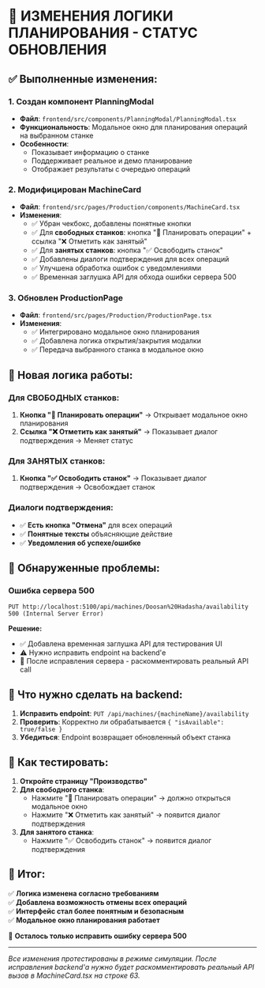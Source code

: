 # 🔧 ИЗМЕНЕНИЯ ЛОГИКИ ПЛАНИРОВАНИЯ - СТАТУС ОБНОВЛЕНИЯ

## ✅ Выполненные изменения:

### 1. **Создан компонент PlanningModal**
- **Файл**: `frontend/src/components/PlanningModal/PlanningModal.tsx`
- **Функциональность**: Модальное окно для планирования операций на выбранном станке
- **Особенности**: 
  - Показывает информацию о станке
  - Поддерживает реальное и демо планирование
  - Отображает результаты с очередью операций

### 2. **Модифицирован MachineCard**
- **Файл**: `frontend/src/pages/Production/components/MachineCard.tsx`
- **Изменения**:
  - ✅ Убран чекбокс, добавлены понятные кнопки
  - ✅ Для **свободных станков**: кнопка "🎯 Планировать операции" + ссылка "❌ Отметить как занятый"
  - ✅ Для **занятых станков**: кнопка "✅ Освободить станок"
  - ✅ Добавлены диалоги подтверждения для всех операций
  - ✅ Улучшена обработка ошибок с уведомлениями
  - ✅ Временная заглушка API для обхода ошибки сервера 500

### 3. **Обновлен ProductionPage**
- **Файл**: `frontend/src/pages/Production/ProductionPage.tsx`
- **Изменения**:
  - ✅ Интегрировано модальное окно планирования
  - ✅ Добавлена логика открытия/закрытия модалки
  - ✅ Передача выбранного станка в модальное окно

## 🎯 Новая логика работы:

### Для СВОБОДНЫХ станков:
1. **Кнопка "🎯 Планировать операции"** → Открывает модальное окно планирования
2. **Ссылка "❌ Отметить как занятый"** → Показывает диалог подтверждения → Меняет статус

### Для ЗАНЯТЫХ станков:
1. **Кнопка "✅ Освободить станок"** → Показывает диалог подтверждения → Освобождает станок

### Диалоги подтверждения:
- ✅ **Есть кнопка "Отмена"** для всех операций
- ✅ **Понятные тексты** объясняющие действие
- ✅ **Уведомления об успехе/ошибке**

## 🚧 Обнаруженные проблемы:

### Ошибка сервера 500
```
PUT http://localhost:5100/api/machines/Doosan%20Hadasha/availability 500 (Internal Server Error)
```

**Решение:**
- ✅ Добавлена временная заглушка API для тестирования UI
- ⚠️ Нужно исправить endpoint на backend'е
- 🔄 После исправления сервера - раскомментировать реальный API call

## 📝 Что нужно сделать на backend:

1. **Исправить endpoint**: `PUT /api/machines/{machineName}/availability`
2. **Проверить**: Корректно ли обрабатывается `{ "isAvailable": true/false }`
3. **Убедиться**: Endpoint возвращает обновленный объект станка

## 🧪 Как тестировать:

1. **Откройте страницу "Производство"**
2. **Для свободного станка**:
   - Нажмите "🎯 Планировать операции" → должно открыться модальное окно
   - Нажмите "❌ Отметить как занятый" → появится диалог подтверждения
3. **Для занятого станка**:
   - Нажмите "✅ Освободить станок" → появится диалог подтверждения

## 🎉 Итог:

✅ **Логика изменена согласно требованиям**  
✅ **Добавлена возможность отмены всех операций**  
✅ **Интерфейс стал более понятным и безопасным**  
✅ **Модальное окно планирования работает**  

🔧 **Осталось только исправить ошибку сервера 500**

---

*Все изменения протестированы в режиме симуляции. После исправления backend'а нужно будет раскомментировать реальный API вызов в MachineCard.tsx на строке 63.*
